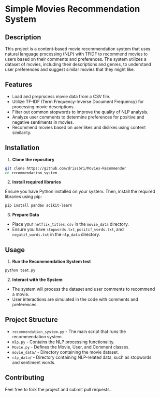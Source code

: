 # Simple Movies Recommendation System


## Description

This project is a content-based movie recommendation system that uses natural language processing (NLP) with TFIDF to recommend movies to users based on their comments and preferences. The system utilizes a dataset of movies, including their descriptions and genres, to understand user preferences and suggest similar movies that they might like.

## Features

- Load and preprocess movie data from a CSV file.
- Utilize TF-IDF (Term Frequency-Inverse Document Frequency) for processing movie descriptions.
- Filter out common stopwords to improve the quality of NLP analysis.
- Analyze user comments to determine preferences for positive and negative sentiments in movies.
- Recommend movies based on user likes and dislikes using content similarity.

## Installation

1. **Clone the repository**

```bash
git clone https://github.com/drissbri/Movies-Recommender
cd recommendation_system
```

2. **Install required libraries**

Ensure you have Python installed on your system. Then, install the required libraries using pip:

```bash
pip install pandas scikit-learn
```

3. **Prepare Data**

- Place your `netflix_titles.csv` in the `movie_data` directory.
- Ensure you have `stopwords.txt`, `positif_words.txt`, and `negatif_words.txt` in the `nlp_data` directory.

## Usage

1. **Run the Recommendation System test**

```python
python teat.py
```

2. **Interact with the System**

- The system will process the dataset and user comments to recommend a movie.
- User interactions are simulated in the code with comments and preferences.

## Project Structure

- `recommendation_system.py` - The main script that runs the recommendation system.
- `Nlp.py` - Contains the NLP processing functionality.
- `Movie.py` - Defines the Movie, User, and Comment classes.
- `movie_data/` - Directory containing the movie dataset.
- `nlp_data/` - Directory containing NLP-related data, such as stopwords and sentiment words.

## Contributing

Feel free to fork the project and submit pull requests.
